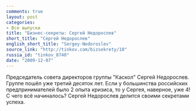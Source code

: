 ```yaml
---
comments: true
layout: post
categories:
- Все выпуски
title: "Бизнес-секреты: Сергей Недорослев"
short_title: "Сергей Недорослев"
english_short_title: "Sergey-Nedoroslev"
source_link: "http://tinkov.com/bizsekrety/10"
russia_id: "tinkov_8740"
date: "2009-12-07"
---
```

Председатель совета директоров группы "Каскол" Сергей Недорослев. Группе пошёл уже третий десяток лет. Если у большинства российских предпринимателей было 2 опыта кризиса, то у Сергея, наверное, уже 4! С чего всё начиналось? Сергей Недорослев делится своими секретами успеха.
